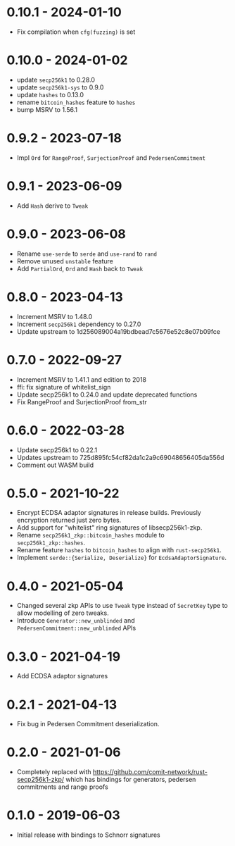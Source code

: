# 0.10.1 - 2024-01-10

- Fix compilation when `cfg(fuzzing)` is set

# 0.10.0 - 2024-01-02

- update `secp256k1` to 0.28.0
- update `secp256k1-sys` to 0.9.0
- update `hashes` to 0.13.0
- rename `bitcoin_hashes` feature to `hashes`
- bump MSRV to 1.56.1

# 0.9.2 - 2023-07-18

- Impl `Ord` for `RangeProof`, `SurjectionProof` and `PedersenCommitment`

# 0.9.1 - 2023-06-09

- Add `Hash` derive to `Tweak`

# 0.9.0 - 2023-06-08

- Rename `use-serde` to `serde` and `use-rand` to `rand`
- Remove unused `unstable` feature
- Add `PartialOrd`, `Ord` and `Hash` back to `Tweak`

# 0.8.0 - 2023-04-13

- Increment MSRV to 1.48.0
- Increment `secp256k1` dependency to 0.27.0
- Update upstream to 1d256089004a19bdbead7c5676e52c8e07b09fce

# 0.7.0 - 2022-09-27

- Increment MSRV to 1.41.1 and edition to 2018
- ffi: fix signature of whitelist_sign
- Update secp256k1 to 0.24.0 and update deprecated functions
- Fix RangeProof and SurjectionProof from_str

# 0.6.0 - 2022-03-28

- Update secp256k1 to 0.22.1
- Updates upstream to 725d895fc54cf82da1c2a9c69048656405da556d
- Comment out WASM build

# 0.5.0 - 2021-10-22

- Encrypt ECDSA adaptor signatures in release builds. Previously encryption returned just zero bytes.
- Add support for "whitelist" ring signatures of libsecp256k1-zkp.
- Rename `secp256k1_zkp::bitcoin_hashes` module to `secp256k1_zkp::hashes`.
- Rename feature `hashes` to `bitcoin_hashes` to align with `rust-secp256k1`.
- Implement `serde::{Serialize, Deserialize}` for `EcdsaAdaptorSignature`.

# 0.4.0 - 2021-05-04

- Changed several zkp APIs to use `Tweak` type instead of `SecretKey` type to allow modelling of zero tweaks.
- Introduce `Generator::new_unblinded` and `PedersenCommitment::new_unblinded` APIs

# 0.3.0 - 2021-04-19

- Add ECDSA adaptor signatures

# 0.2.1 - 2021-04-13

- Fix bug in Pedersen Commitment deserialization.

# 0.2.0 - 2021-01-06

- Completely replaced with https://github.com/comit-network/rust-secp256k1-zkp/ which has
  bindings for generators, pedersen commitments and range proofs

# 0.1.0 - 2019-06-03

- Initial release with bindings to Schnorr signatures
